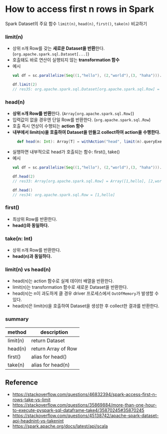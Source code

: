 # How to access first n rows in Spark

Spark Dataset의 주요 함수 ```limit(n)```, ```head(n)```, ```first()```, ```take(n)``` 비교하기


### limit(n)
- 상위 n개 Row를 갖는 **새로운 Dataset을 반환**한다. (```org.apache.spark.sql.Dataset[...]```)
- 호출돼도 바로 연산이 실행되지 않는 **transformation 함수**
- 예시
  ```scala
  val df = sc.parallelize(Seq((1,"hello"), (2,"world"),(3, "haha"))).toDF("no", "word")
  
  df.limit(2)
  // res35: org.apache.spark.sql.Dataset[org.apache.spark.sql.Row] = [no: int, word: string]
  ```
  

### head(n)
- **상위 n개 Row를 반환**한다. (```Array[org.apache.spark.sql.Row]```)
- 입력값이 없을 경우엔 단일 Row를 반환한다. (```org.apache.spark.sql.Row```)
- 호출 즉시 연상이 수행되는 **action 함수**
- **내부에서 limit(n)을 호출하여 Dataset을 만들고 collect하여 action을 수행한다.**
  ```scala
    def head(n: Int): Array[T] = withAction("head", limit(n).queryExecution)(collectFromPlan)
  ```
- 실행하면 내부적으로 head가 호출되는 함수: first(), take()
- 예시
  ```scala
  val df = sc.parallelize(Seq((1,"hello"), (2,"world"),(3, "haha"))).toDF("no", "word")
  
  df.head(2)
  // res33: Array[org.apache.spark.sql.Row] = Array([1,hello], [2,world])
  
  df.head()
  // res34: org.apache.spark.sql.Row = [1,hello]
  ```


### first()
- 최상위 Row를 반환한다.
- **head()와 동일하다.**


### take(n: Int)
- 상위 n개 Row를 반환한다.
- **head(n)과 동일하다.**


### limit(n) vs head(n)
- head(n)는 action 함수로 실제 데이터 배열을 반환한다.
- limit(n)는 transformation 함수로 새로운 Dataset을 반환한다.
- head(n)는 n이 과도하게 클 경우 driver 프로세스에서 ```OutOfMemory```가 발생할 수 있다.
- head(n)은 limit(n)을 호출하여 Dataset을 생성한 후 collect한 결과를 반환한다.

### summary

| method | description |
| --- | --- |
| limit(n) | return Dataset |
| head(n) | return Array of Row |
| first() | alias for head() |
| take(n) | alias for head(n) |


## Reference
- https://stackoverflow.com/questions/46832394/spark-access-first-n-rows-take-vs-limit
- https://stackoverflow.com/questions/35869884/more-than-one-hour-to-execute-pyspark-sql-dataframe-take4/35870245#35870245
- https://stackoverflow.com/questions/45138742/apache-spark-dataset-api-headnint-vs-takenint
- https://spark.apache.org/docs/latest/api/scala
